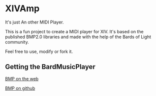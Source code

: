 # XIVAmp
It's just An other MIDI Player.

This is a fun project to create a MIDI player for XIV. It's based on the published BMP2.0 libraries and made with the help of the Bards of Light community.


Feel free to use, modify or fork it.


## Getting the BardMusicPlayer
[BMP on the web](https://bardmusicplayer.com/)

[BMP on github](https://github.com/BardMusicPlayer/BardMusicPlayer)
